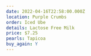 ```yaml
---
date: 2022-04-16T22:58:00.000Z
location: Purple Crumbs
order: Iced Ube
details: Lactose Free Milk
price: $7.25
pearls: Tapicoa
buy_again: Y
---
```

